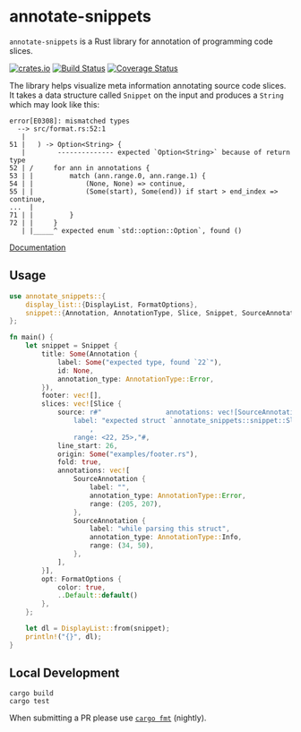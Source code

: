 # annotate-snippets

`annotate-snippets` is a Rust library for annotation of programming code slices.

[![crates.io](https://img.shields.io/crates/v/annotate-snippets.svg)](https://crates.io/crates/annotate-snippets)
[![Build Status](https://travis-ci.com/rust-lang/annotate-snippets-rs.svg?branch=master)](https://travis-ci.com/rust-lang/annotate-snippets-rs)
[![Coverage Status](https://coveralls.io/repos/github/rust-lang/annotate-snippets-rs/badge.svg?branch=master)](https://coveralls.io/github/rust-lang/annotate-snippets-rs?branch=master)

The library helps visualize meta information annotating source code slices.
It takes a data structure called `Snippet` on the input and produces a `String`
which may look like this:

```text
error[E0308]: mismatched types
  --> src/format.rs:52:1
   |
51 |   ) -> Option<String> {
   |        -------------- expected `Option<String>` because of return type
52 | /     for ann in annotations {
53 | |         match (ann.range.0, ann.range.1) {
54 | |             (None, None) => continue,
55 | |             (Some(start), Some(end)) if start > end_index => continue,
...  |
71 | |         }
72 | |     }
   | |_____^ expected enum `std::option::Option`, found ()
```

[Documentation][]

[Documentation]: https://docs.rs/annotate-snippets/

Usage
-----

```rust
use annotate_snippets::{
    display_list::{DisplayList, FormatOptions},
    snippet::{Annotation, AnnotationType, Slice, Snippet, SourceAnnotation},
};

fn main() {
    let snippet = Snippet {
        title: Some(Annotation {
            label: Some("expected type, found `22`"),
            id: None,
            annotation_type: AnnotationType::Error,
        }),
        footer: vec![],
        slices: vec![Slice {
            source: r#"                annotations: vec![SourceAnnotation {
                label: "expected struct `annotate_snippets::snippet::Slice`, found reference"
                    ,
                range: <22, 25>,"#,
            line_start: 26,
            origin: Some("examples/footer.rs"),
            fold: true,
            annotations: vec![
                SourceAnnotation {
                    label: "",
                    annotation_type: AnnotationType::Error,
                    range: (205, 207),
                },
                SourceAnnotation {
                    label: "while parsing this struct",
                    annotation_type: AnnotationType::Info,
                    range: (34, 50),
                },
            ],
        }],
        opt: FormatOptions {
            color: true,
            ..Default::default()
        },
    };

    let dl = DisplayList::from(snippet);
    println!("{}", dl);
}
```

Local Development
-----------------

    cargo build
    cargo test

When submitting a PR please use  [`cargo fmt`][] (nightly).

[`cargo fmt`]: https://github.com/rust-lang/rustfmt
